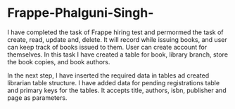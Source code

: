 # Frappe-Phalguni-Singh-
I have completed the task of Frappe hiring test and permormed the task of create, read, update and, delete.
It will record while issuing books, and user can keep track of books issued to them.
User can create account for themselves.
In this task I have created a table for book, library branch, store the book copies, and book authors.

In the next step, I have inserted the required data in tables ad created librarian table structure.
I have added data for pending registrations table and primary keys for the tables.
It accepts title, authors, isbn, publisher and page as parameters.
